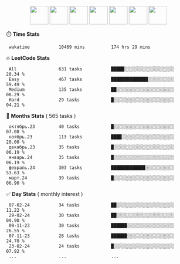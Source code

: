 <div align="center"><img src="https://assets.leetcode.com/static_assets/marketing/2024-50-lg.png" width="50" height="50"> <img src="https://assets.leetcode.com/static_assets/marketing/lg50.png" width="50" height="50"> <img src="https://leetcode.com/static/images/badges/dcc-2024-3.png" width="50" height="50"> <img src="https://leetcode.com/static/images/badges/dcc-2024-2.png" width="50" height="50"> <img src="https://leetcode.com/static/images/badges/dcc-2024-1.png" width="50" height="50"> <img src="https://leetcode.com/static/images/badges/dcc-2023-12.png" width="50" height="50"> <img src="https://leetcode.com/static/images/badges/dcc-2023-11.png" width="50" height="50"> </div>

⏱️ **Time Stats**
```text
 wakatime           10469 mins          174 hrs 29 mins     
```

🔥 **LeetCode Stats**
```text
 All                631 tasks           █████░░░░░░░░░░░░░░░░░░░  20.34 %             
 Easy               467 tasks           ██████████████░░░░░░░░░░  59.49 %             
 Medium             135 tasks           ██░░░░░░░░░░░░░░░░░░░░░░  08.29 %             
 Hard               29 tasks            █░░░░░░░░░░░░░░░░░░░░░░░  04.21 %             
```

👊 **Months Stats** ( 565 tasks )
```text
 октябрь.23         40 tasks            █░░░░░░░░░░░░░░░░░░░░░░░  07.08 %             
 ноябрь.23          113 tasks           ████░░░░░░░░░░░░░░░░░░░░  20.00 %             
 декабрь.23         35 tasks            █░░░░░░░░░░░░░░░░░░░░░░░  06.19 %             
 январь.24          35 tasks            █░░░░░░░░░░░░░░░░░░░░░░░  06.19 %             
 февраль.24         303 tasks           █████████████░░░░░░░░░░░  53.63 %             
 март.24            39 tasks            █░░░░░░░░░░░░░░░░░░░░░░░  06.90 %             
```

✅ **Day Stats** ( monthly interest )
```text
 07-02-24           34 tasks            ██░░░░░░░░░░░░░░░░░░░░░░  11.22 %             
 29-02-24           30 tasks            ██░░░░░░░░░░░░░░░░░░░░░░  09.90 %             
 09-11-23           30 tasks            ██████░░░░░░░░░░░░░░░░░░  26.55 %             
 07-11-23           28 tasks            ██████░░░░░░░░░░░░░░░░░░  24.78 %             
 23-02-24           24 tasks            █░░░░░░░░░░░░░░░░░░░░░░░  07.92 %             
 ...                ...                 ...                 
```

